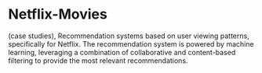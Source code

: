 # Netflix-Movies
(case studies), Recommendation systems based on user viewing patterns, specifically for Netflix. The recommendation system is powered by machine learning, leveraging a combination of collaborative and content-based filtering to provide the most relevant recommendations.
